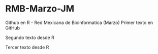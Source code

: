 # RMB-Marzo-JM
Github en R - Red Mexicana de Bioinformatica (Marzo) 
Primer texto en GitHub

Segundo texto desde R 

Tercer texto desde R 

